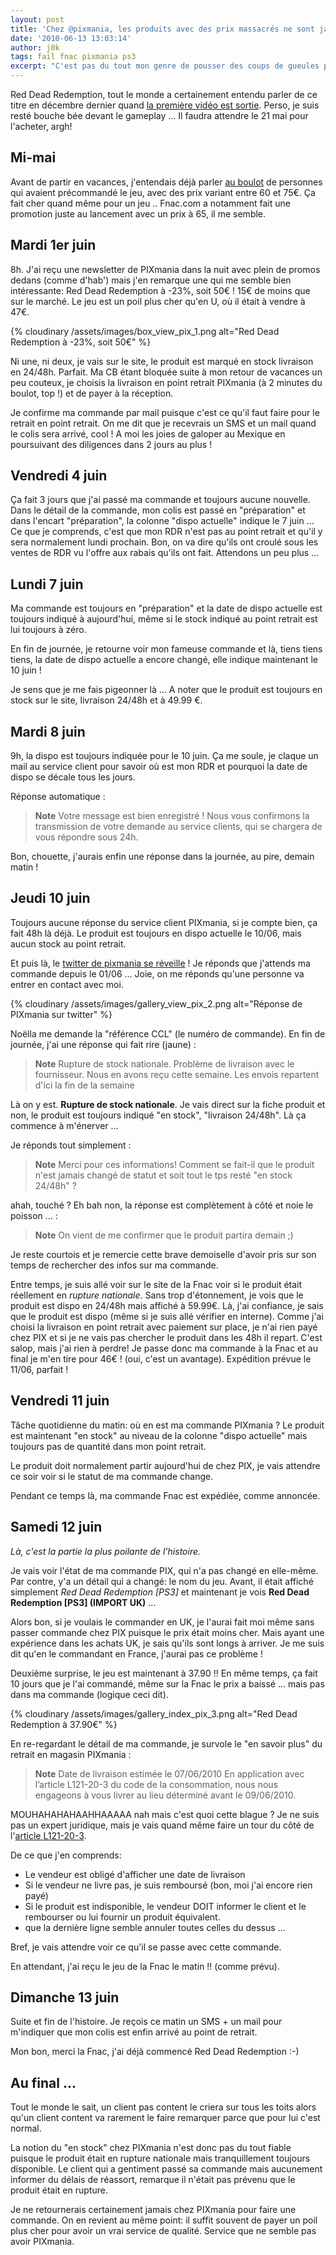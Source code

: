 ```yaml
---
layout: post
title: 'Chez @pixmania, les produits avec des prix massacrés ne sont jamais expédiés …'
date: '2010-06-13 13:03:14'
author: j0k
tags: fail fnac pixmania ps3
excerpt: "C'est pas du tout mon genre de pousser des coups de gueules par ici. Mais là l'histoire m'a tellement énervé, énervé de voir que PIXmania diffuse des informations mensongères et ne communique en rien avec ces clients. Tout commença avec la réception d'une newsletter affichant un prix massacré sur Red Dead Redemption …"
---
```


Red Dead Redemption, tout le monde a certainement entendu parler de ce titre en décembre dernier quand [la première vidéo est sortie][1]. Perso, je suis resté bouche bée devant le gameplay ... Il faudra attendre le 21 mai pour l'acheter, argh!

Mi-mai
------

Avant de partir en vacances, j'entendais déjà parler [au boulot][2] de personnes qui avaient précommandé le jeu, avec des prix variant entre 60 et 75€. Ça fait cher quand même pour un jeu .. Fnac.com a notamment fait une promotion juste au lancement avec un prix à 65, il me semble.

Mardi 1er juin
--------------

8h. J'ai reçu une newsletter de PIXmania dans la nuit avec plein de promos dedans (comme d'hab') mais j'en remarque une qui me semble bien intéressante: Red Dead Redemption à -23%, soit 50€ ! 15€ de moins que sur le marché. Le jeu est un poil plus cher qu'en U, où il était à vendre à 47€.

{% cloudinary /assets/images/box_view_pix_1.png alt="Red Dead Redemption à -23%, soit 50€" %}

Ni une, ni deux, je vais sur le site, le produit est marqué en stock livraison en 24/48h. Parfait. Ma CB étant bloquée suite à mon retour de vacances un peu couteux, je choisis la livraison en point retrait PIXmania (à 2 minutes du boulot, top !) et de payer à la réception.

Je confirme ma commande par mail puisque c'est ce qu'il faut faire pour le retrait en point retrait. On me dit que je recevrais un SMS et un mail quand le colis sera arrivé, cool !
A moi les joies de galoper au Mexique en poursuivant des diligences dans 2 jours au plus !

Vendredi 4 juin
---------------

Ça fait 3 jours que j'ai passé ma commande et toujours aucune nouvelle. Dans le détail de la commande, mon colis est passé en "préparation" et dans l'encart "préparation", la colonne "dispo actuelle" indique le 7 juin ... Ce que je comprends, c'est que mon RDR n'est pas au point retrait et qu'il y sera normalement lundi prochain. Bon, on va dire qu'ils ont croulé sous les ventes de RDR vu l'offre aux rabais qu'ils ont fait. Attendons un peu plus ...

Lundi 7 juin
------------

Ma commande est toujours en "préparation" et la date de dispo actuelle est toujours indiqué à aujourd'hui, même si le stock indiqué au point retrait est lui toujours à zéro.

En fin de journée, je retourne voir mon fameuse commande et là, tiens tiens tiens, la date de dispo actuelle a encore changé, elle indique maintenant le 10 juin !

Je sens que je me fais pigeonner là ... A noter que le produit est toujours en stock sur le site, livraison 24/48h et à 49.99 €.

Mardi 8 juin
------------

9h, la dispo est toujours indiquée pour le 10 juin. Ça me soule, je claque un mail au service client pour savoir où est mon RDR et pourquoi la date de dispo se décale tous les jours.

Réponse automatique :

>**Note**
> Votre message est bien enregistré !
> Nous vous confirmons la transmission
> de votre demande au service clients,
> qui se chargera de vous répondre sous
> 24h.

Bon, chouette, j'aurais enfin une réponse dans la journée, au pire, demain matin !

Jeudi 10 juin
-------------

Toujours aucune réponse du service client PIXmania, si je compte bien, ça fait 48h là déjà. Le produit est toujours en dispo actuelle le 10/06, mais aucun stock au point retrait.

Et puis là, le [twitter de pixmania se réveille][4] ! Je réponds que j'attends ma commande depuis le 01/06 ... Joie, on me réponds qu'une personne va entrer en contact avec moi.

{% cloudinary /assets/images/gallery_view_pix_2.png alt="Réponse de PIXmania sur twitter" %}

Noëlla me demande la "référence CCL" (le numéro de commande). En fin de journée, j'ai une réponse qui fait rire (jaune) :

>**Note**
> Rupture de stock nationale. Problème
> de livraison avec le fournisseur. Nous
> en avons reçu cette semaine. Les
> envois repartent d'ici la fin de la
> semaine

Là on y est. **Rupture de stock nationale**. Je vais direct sur la fiche produit et non, le produit est toujours indiqué "en stock", "livraison 24/48h". Là ça commence à m'énerver ...

Je réponds tout simplement :

>**Note**
> Merci pour ces informations! Comment
> se fait-il que le produit n'est jamais
> changé de statut et soit tout le tps
> resté "en stock 24/48h" ?

ahah, touché ?
Eh bah non, la réponse est complètement à côté et noie le poisson ... :

>**Note**
> On vient de me confirmer que le
> produit partira demain ;)

Je reste courtois et je remercie cette brave demoiselle d'avoir pris sur son temps de rechercher des infos sur ma commande.

Entre temps, je suis allé voir sur le site de la Fnac voir si le produit était réellement en *rupture nationale*. Sans trop d'étonnement, je vois que le produit est dispo en 24/48h mais affiché à 59.99€. Là, j'ai confiance, je sais que le produit est dispo (même si je suis allé vérifier en interne). Comme j'ai choisi la livraison en point retrait avec paiement sur place, je n'ai rien payé chez PIX et si je ne vais pas chercher le produit dans les 48h il repart. C'est salop, mais j'ai rien à perdre!
Je passe donc ma commande à la Fnac et au final je m'en tire pour 46€ ! (oui, c'est un avantage). Expédition prévue le 11/06, parfait !

Vendredi 11 juin
----------------

Tâche quotidienne du matin: où en est ma commande PIXmania ? Le produit est maintenant "en stock" au niveau de la colonne "dispo actuelle" mais toujours pas de quantité dans mon point retrait.

Le produit doit normalement partir aujourd'hui de chez PIX, je vais attendre ce soir voir si le statut de ma commande change.

Pendant ce temps là, ma commande Fnac est expédiée, comme annoncée.

Samedi 12 juin
--------------

*Là, c'est la partie la plus poilante de l'histoire.*

Je vais voir l'état de ma commande PIX, qui n'a pas changé en elle-même. Par contre, y'a un détail qui a changé: le nom du jeu. Avant, il était affiché simplement *Red Dead Redemption [PS3]* et maintenant je vois **Red Dead Redemption [PS3] (IMPORT UK)** ...

Alors bon, si je voulais le commander en UK, je l'aurai fait moi même sans passer commande chez PIX puisque le prix était moins cher. Mais ayant une expérience dans les achats UK, je sais qu'ils sont longs à arriver. Je me suis dit qu'en le commandant en France, j'aurai pas ce problème !

Deuxième surprise, le jeu est maintenant à 37.90 !! En même temps, ça fait 10 jours que je l'ai commandé, même sur la Fnac le prix a baissé ... mais pas dans ma commande (logique ceci dit).

{% cloudinary /assets/images/gallery_index_pix_3.png alt="Red Dead Redemption à 37.90€" %}

En re-regardant le détail de ma commande, je survole le "en savoir plus" du retrait en magasin PIXmania :

>**Note**
> Date de livraison estimée le
> 07/06/2010  En application avec
> l’article L121-20-3 du code de la
> consommation, nous nous engageons à
> vous livrer au lieu déterminé avant le
> 09/06/2010.


MOUHAHAHAHAAHHAAAAA nah mais c'est quoi cette blague ?
Je ne suis pas un expert juridique, mais je vais quand même faire un tour du côté de l'[article L121-20-3][7].

De ce que j'en comprends:

  - Le vendeur est obligé d'afficher une date de livraison
  - Si le vendeur ne livre pas, je suis remboursé (bon, moi j'ai encore rien payé)
  - Si le produit est indisponible, le vendeur DOIT informer le client et le rembourser ou lui fournir un produit équivalent.
  - que la dernière ligne semble annuler toutes celles du dessus ...

Bref, je vais attendre voir ce qu'il se passe avec cette commande.

En attendant, j'ai reçu le jeu de la Fnac le matin !! (comme prévu).

Dimanche 13 juin
----------------

Suite et fin de l'histoire. Je reçois ce matin un SMS + un mail pour m'indiquer que mon colis est enfin arrivé au point de retrait.

Mon bon, merci la Fnac, j'ai déjà commencé Red Dead Redemption :-)

Au final ...
------------

Tout le monde le sait, un client pas content le criera sur tous les toits alors qu'un client content va rarement le faire remarquer parce que pour lui c'est normal.

La notion du "en stock" chez PIXmania n'est donc pas du tout fiable puisque le produit était en rupture nationale mais tranquillement toujours disponible. Le client qui a gentiment passé sa commande mais aucunement informer du délais de réassort, remarque il n'était pas prévenu que le produit était en rupture.

Je ne retournerais certainement jamais chez PIXmania pour faire une commande. On en revient au même point: il suffit souvent de payer un poil plus cher pour avoir un vrai service de qualité. Service que ne semble pas avoir PIXmania.


  [1]: http://www.jeuxvideo.com/reportages-videos-jeux/0000/00000436/red-dead-redemption-serie-de-gameplay-introduction.htm#containerlienVoirDirectementlaVideo
  [2]: http://www.fnac.com
  [4]: http://twitter.com/pixmania/status/15837080706
  [7]: http://www.legifrance.gouv.fr/affichCodeArticle.do?cidTexte=LEGITEXT000006069565&idArticle=LEGIARTI000018048016&dateTexte=2010061
